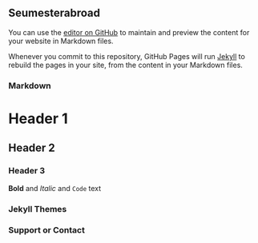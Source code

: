 ## Seumesterabroad

You can use the [editor on GitHub](https://github.com/Seumesterabroad/app.github.io/edit/gh-pages/index.md) to maintain and preview the content for your website in Markdown files.

Whenever you commit to this repository, GitHub Pages will run [Jekyll](https://jekyllrb.com/) to rebuild the pages in your site, from the content in your Markdown files.

### Markdown

# Header 1
## Header 2
### Header 3

**Bold** and _Italic_ and `Code` text
### Jekyll Themes

### Support or Contact
